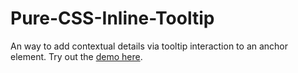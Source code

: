 Pure-CSS-Inline-Tooltip
=======================

An way to add contextual details via tooltip interaction to an anchor element. Try out the [demo here](https://dl-web.dropbox.com/get/Public/github_projects/pure-css-inline-tooltip/inlinetooltip.html?w=AAAYXtukcUoSAVRasNEl8LMlkABs_95lV3LUHthEa0ZM-w).
